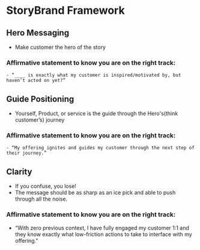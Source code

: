 # StoryBrand Framework

## Hero Messaging
- Make customer the hero of the story

### Affirmative statement to know you are on the right track:
    - “____ is exactly what my customer is inspired/motivated by, but haven’t acted on yet?”

## Guide Positioning
- Yourself, Product, or service is the guide through the Hero's(think customer’s) journey  

### Affirmative statement to know you are on the right track:
    - “My offering ignites and guides my customer through the next step of their journey.”

## Clarity
- If you confuse, you lose! 
- The message should be as sharp as an ice pick and able to push through all the noise. 

### Affirmative statement to know you are on the right track:
    
- “With zero previous context, I have fully engaged my customer 1:1 and they know exactly what low-friction actions to take to interface with my offering."
